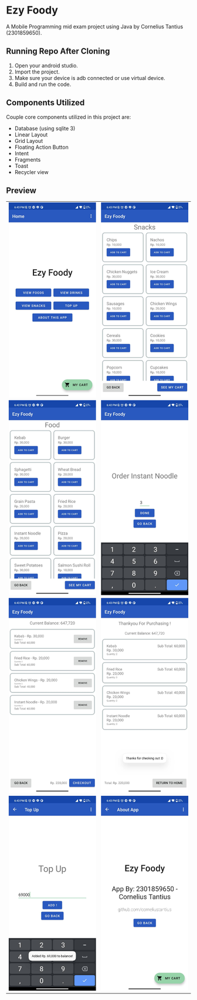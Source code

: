# Ezy Foody
A Mobile Programming mid exam project using Java by Cornelius Tantius (2301859650).

## Running Repo After Cloning
1. Open your android studio.
2. Import the project.
3. Make sure your device is adb connected or use virtual device.
4. Build and run the code.

## Components Utilized
Couple core components utilized in this project are:
- Database (using sqlite 3)
- Linear Layout
- Grid Layout
- Floating Action Button
- Intent
- Fragments
- Toast
- Recycler view

## Preview
<table>
  <tr>
    <td><img alt="" src="/preview/1.jpg"></td>
    <td><img alt="" src="/preview/2.jpg"></td>
  </tr>
  <tr>
    <td><img alt="" src="/preview/3.jpg"></td>
    <td><img alt="" src="/preview/4.jpg"></td>
  </tr>
  <tr>
    <td><img alt="" src="/preview/5.jpg"></td>
    <td><img alt="" src="/preview/6.jpg"></td>
  </tr>
  <tr>
    <td><img alt="" src="/preview/7.jpg"></td>
    <td><img alt="" src="/preview/8.jpg"></td>
  </tr>
</table>
